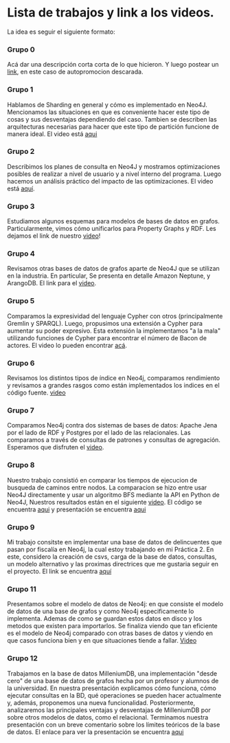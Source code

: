 # Lista de trabajos y link a los videos. 

La idea es seguir el siguiente formato: 

### Grupo 0
Acá dar una descripción corta corta de lo que hicieron. 
Y luego postear un [link](https://www.youtube.com/watch?v=t1jUJ4z1cvo), en este caso de autopromocion descarada. 

### Grupo 1
Hablamos de Sharding en general y cómo es implementado en Neo4J. Mencionamos las situaciones en que es conveniente hacer este tipo de cosas y sus desventajas dependiendo del caso. Tambien se describen las arquitecturas necesarias para hacer que este tipo de partición funcione de manera ideal. El video está [aqui](https://drive.google.com/file/d/1AimUSjfP-7NdWZLFUmrT2rAALABLJgBg/view?usp=sharing)

### Grupo 2
Describimos los planes de consulta en Neo4J y mostramos optimizaciones posibles de realizar a nivel de usuario y a nivel interno del programa. Luego hacemos un análisis práctico del impacto de las optimizaciones. El video está [aquí](https://youtu.be/ZQpW_RaqBHU).

### Grupo 3
Estudiamos algunos esquemas para modelos de bases de datos en grafos. Particularmente, vimos cómo unificarlos para Property Graphs y RDF. Les dejamos el link de nuestro [video](https://drive.google.com/file/d/141NJSexxg1M9-mB5JhFdaW7SaB87T-7x/view?usp=sharing)!

### Grupo 4
Revisamos otras bases de datos de grafos aparte de Neo4J que se utilizan en la industria. En particular, Se presenta en detalle Amazon Neptune, y ArangoDB. El link para el [video](https://youtu.be/-ppjrhDJQ4w).

### Grupo 5
Comparamos la expresividad del lenguaje Cypher con otros (principalmente Gremlin y SPARQL). Luego, propusimos una extensión a Cypher para aumentar su poder expresivo. Esta extensión la implementamos "a la mala" utilizando funciones de Cypher para encontrar el número de Bacon de actores. El video lo pueden encontrar [acá](https://drive.google.com/file/d/1i6IBo85Z8ZHxBkpaxOEat9_fAOERIHAX/view?usp=sharing).

### Grupo 6
Revisamos los distintos tipos de índice en Neo4j, comparamos rendimiento y revisamos a grandes rasgos como están implementados los indices en el código fuente. [video](https://drive.google.com/file/d/12sGTbcP2M3XXD8S5GZTl4lKxAsYtS-xr/view?usp=sharing)

### Grupo 7
Comparamos Neo4j contra dos sistemas de bases de datos: Apache Jena por el lado de RDF y Postgres por el lado de las relacionales. Las comparamos a través de consultas de patrones y consultas de agregación.  Esperamos que disfruten el [video](https://www.youtube.com/watch?v=a2yZ2xkj81s&ab_channel=VALENTINAALVAREZGALVEZ).

### Grupo 8
Nuestro trabajo consistió en comparar los tiempos de ejecucion de busqueda de caminos entre nodos. La comparacion se hizo entre usar Neo4J directamente y usar un algoritmo BFS mediante la API en Python de Neo4J, Nuestros resultados están en el siguiente  [video](https://drive.google.com/file/d/15hoWl9aIzLq8QeQp6YykjwTWudiHP_FR/view?usp=sharing). El código se encuentra [aqui](https://drive.google.com/file/d/1nofyEBgCDM2BlMwulGo9BQQCye1J--CA/view?usp=sharing) y presentación se encuentra [aqui](https://docs.google.com/presentation/d/1kuE9SMHO02MBzoaK7vgrhcWgZOMR3KqHPiRZBX-CAsE/edit?usp=sharing)

### Grupo 9
Mi trabajo consitste en implementar una base de datos de delincuentes que pasan por fiscalía en Neo4j, la cual estoy trabajando en mi Práctica 2. En este, considero la creación de csvs, carga de la base de datos, consultas, un modelo alternativo y las proximas directrices que me gustaria seguir en el proyecto. El link se encuentra [aquí](https://drive.google.com/file/d/1QArLOGZy8a6XIOgTZxiQUWqHJWKCIWsT/view?usp=sharing)

### Grupo 11
Presentamos sobre el modelo de datos de Neo4j: en que consiste el modelo de datos de una base de grafos y como Neo4j especificamente lo implementa. Ademas de como se guardan estos datos en disco y los metodos que existen para importarlos. Se finaliza viendo que tan eficiente es el modelo de Neo4j comparado con otras bases de datos y viendo en que casos funciona bien y en que situaciones tiende a fallar. [Video](https://drive.google.com/file/d/1y8kljaJoEy7wqB2Ot0cLk_M349_d7RZe/view?usp=sharing)

### Grupo 12
Trabajamos en la base de datos MilleniumDB, una implementación "desde cero" de una base de datos de grafos hecha por un profesor y alumnos de la universidad. En nuestra presentación explicamos cómo funciona, cómo ejecutar consultas en la BD, qué operaciones se pueden hacer actualmente y, además, proponemos una nueva funcionalidad. Posteriormente, analizaremos las principales ventajas y desventajas de MilleniumDB por sobre otros modelos de datos, como el relacional. Terminamos nuestra presentación con un breve comentario sobre los límites teóricos de la base de datos. El enlace para ver la presentación se encuentra [aqui](https://drive.google.com/file/d/1Awr0PyP4P3I9aRzrSjvAiZETavs1TMs2/view?usp=sharing)
